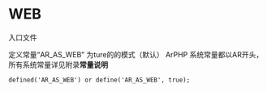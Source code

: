 # WEB

入口文件

定义常量“AR_AS_WEB” 为ture的的模式（默认） ArPHP 系统常量都以AR开头，所有系统常量详见附录**常量说明** 

```defined('AR_AS_WEB') or define('AR_AS_WEB', true);```